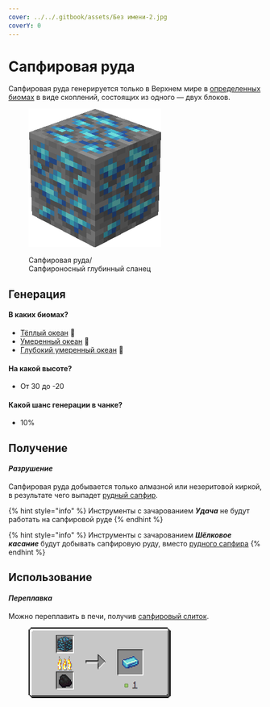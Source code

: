 ```yaml
---
cover: ../../.gitbook/assets/Без имени-2.jpg
coverY: 0
---
```


# Сапфировая руда

Сапфировая руда генерируется только в Верхнем мире в [определенных биомах](sapfirovaya-ruda.md#v-kakikh-biomakh) в виде скоплений, состоящих из одного — двух блоков.

<figure><img src="../../.gitbook/assets/ezgif-5-b54dd04e68.gif" alt=""><figcaption><p>Сапфировая руда/<br>Сапфироносный глубинный сланец </p></figcaption></figure>

## Генерация

#### В каких биомах?

* [Тёплый океан](https://minecraft.fandom.com/ru/wiki/%D0%A2%D1%91%D0%BF%D0%BB%D1%8B%D0%B9\_%D0%BE%D0%BA%D0%B5%D0%B0%D0%BD) 🔗
* [Умеренный океан](https://minecraft.fandom.com/ru/wiki/%D0%A3%D0%BC%D0%B5%D1%80%D0%B5%D0%BD%D0%BD%D1%8B%D0%B9\_%D0%BE%D0%BA%D0%B5%D0%B0%D0%BD) 🔗
* [Глубокий умеренный океан](https://minecraft.fandom.com/ru/wiki/%D0%93%D0%BB%D1%83%D0%B1%D0%BE%D0%BA%D0%B8%D0%B9\_%D1%83%D0%BC%D0%B5%D1%80%D0%B5%D0%BD%D0%BD%D1%8B%D0%B9\_%D0%BE%D0%BA%D0%B5%D0%B0%D0%BD) 🔗

#### На какой высоте?

* От 30 до -20

#### Какой шанс генерации в чанке?

* 10%

## Получение

#### _Разрушение_

Сапфировая руда добывается только алмазной или незеритовой киркой, в результате чего выпадет [рудный сапфир](../materialy/metally-i-mineraly/rudnyi-sapfir.md).

{% hint style="info" %}
Инструменты с зачарованием _**Удача**_ не будут работать на сапфировой руде
{% endhint %}

{% hint style="info" %}
Инструменты с зачарованием _**Шёлковое касание**_ будут добывать сапфировую руду, вместо [рудного сапфира](../materialy/metally-i-mineraly/rudnyi-sapfir.md)
{% endhint %}

## Использование

#### _Переплавка_

Можно переплавить в печи, получив [сапфировый слиток](../materialy/metally-i-mineraly/sapfirovyi-slitok.md).

<figure><img src="../../.gitbook/assets/blue_ore_ingot_result.gif" alt=""><figcaption></figcaption></figure>
